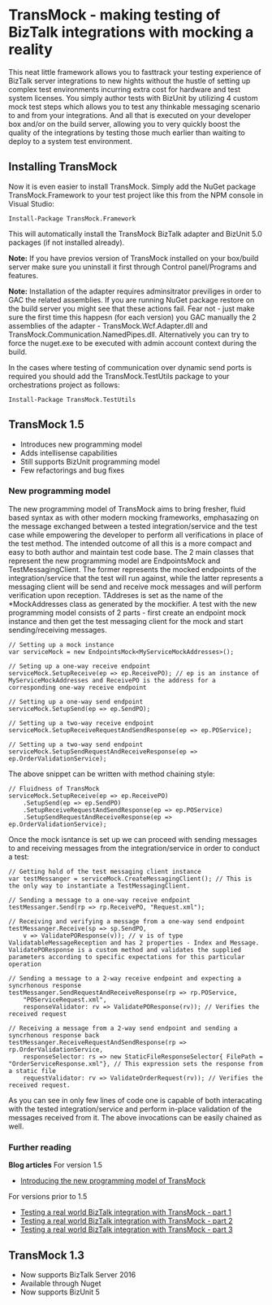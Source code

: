 # TransMock - making testing of BizTalk integrations with mocking a reality
This neat little framework allows you to fasttrack your testing experience of BizTalk server integrations to new hights without the hustle of setting up complex test environments incurring extra cost for hardware and test system licenses. You simply author tests with BizUnit by utilizing 4 custom mock test steps which allows you to test any thinkable messaging scenario to and from your integrations. And all that is executed on your developer box and/or on the build server, allowing you to very quickly boost the quality of the integrations by testing those much earlier than waiting to deploy to a system test environment.

## Installing TransMock
Now it is even easier to install TransMock. Simply add the NuGet package TransMock.Framework to your test project like this from the NPM console in Visual Studio:

```
Install-Package TransMock.Framework
```

This will automatically install the TransMock BizTalk adapter and BizUnit 5.0 packages (if not installed already).

**Note:** If you have previos version of TransMock installed on your box/build server make sure you 
uninstall it first through Control panel/Programs and features.

**Note:** Installation of the adapter requires adminsitrator previliges in order to GAC the related assemblies. 
If you are running NuGet package restore on the build server you might see that these actions fail. 
Fear not - just make sure the first time this happesn (for each version) you GAC manually the 2 assemblies 
of the adapter - TransMock.Wcf.Adapter.dll and TransMock.Communication.NamedPipes.dll. 
Alternatively you can try to force the nuget.exe to be executed with admin account context during the build.

In the cases where testing of communication over dynamic send ports is required you should add the TransMock.TestUtils package to your orchestrations project as follows:

```
Install-Package TransMock.TestUtils
```

## TransMock 1.5
- Introduces new programming model
- Adds intellisense capabilities
- Still supports BizUnit programming model
- Few refactorings and bug fixes

### New programming model
The new programming model of TransMock aims to bring fresher, fluid based syntax as with other modern mocking frameworks, emphasazing on the message exchanged between a tested integration/service  and the test case while empowering the developer to perform all verifications in place of the test method.
The intended outcome of all this is a more compact and easy to both author and maintain test code base.
The 2 main classes that represent the new programming model are EndpointsMock<TAddresses> and TestMessagingClient<TAddresses>. The former represents the mocked endpoints of the integration/service that the test will run against, while the latter represents a messaging client will be send and receive mock messages and will perform verification upon reception. TAddreses is set as the name of the *MockAddresses class as generated by the mockifier.
A test with the new programming model consists of 2 parts - first create an endpoint mock instance and then get the test messaging client for the mock and start sending/receiving messages.

```
// Setting up a mock instance
var serviceMock = new EndpointsMock<MyServiceMockAddresses>();

// Seting up a one-way receive endpoint
serviceMock.SetupReceive(ep => ep.ReceivePO); // ep is an instance of MyServiceMockAddresses and ReceivePO is the address for a corresponding one-way receive endpoint

// Setting up a one-way send endpoint
serviceMock.SetupSend(ep => ep.SendPO);

// Setting up a two-way receive endpoint
serviceMock.SetupReceiveRequestAndSendResponse(ep => ep.POService);

// Setting up a two-way send endpoint
serviceMock.SetupSendRequestAndReceiveResponse(ep => ep.OrderValidationService);
```

The above snippet can be written with method chaining style:

```
// Fluidness of TransMock
serviceMock.SetupReceive(ep => ep.ReceivePO)
    .SetupSend(ep => ep.SendPO)
	.SetupReceiveRequestAndSendResponse(ep => ep.POService)
	.SetupSendRequestAndReceiveResponse(ep => ep.OrderValidationService);
```

Once the mock isntance is set up we can proceed with sending messages to and receiving messages from the integration/service in order to conduct a test:

```
// Getting hold of the test messaging client instance
var testMessanger = serviceMock.CreateMessagingClient(); // This is the only way to instantiate a TestMessagingClient.

// Sending a message to a one-way receive endpoint
testMessanger.Send(rp => rp.ReceivePO, "Request.xml");

// Receiving and verifying a message from a one-way send endpoint
testMessanger.Receive(sp => sp.SendPO,
    v => ValidatePOResponse(v)); // v is of type ValidatableMessageReception and has 2 properties - Index and Message. ValidatePOResponse is a custom method and validates the supplied parameters according to specific expectations for this particular operation

// Sending a message to a 2-way receive endpoint and expecting a syncrhonous response
testMessanger.SendRequestAndReceiveResponse(rp => rp.POService,
    "POServiceRequest.xml", 
	responseValidator: rv => ValidatePOResponse(rv)); // Verifies the received request

// Receiving a message from a 2-way send endpoint and sending a syncrhonous response back
testMessanger.ReceiveRequestAndSendResponse(rp => rp.OrderValidationService,
    responseSelector: rs => new StaticFileResponseSelector{ FilePath = "OrderServiceResponse.xml"}, // This expression sets the response from a static file
	requestValidator: rv => ValidateOrderRequest(rv)); // Verifies the received request.
```

As you can see in only few lines of code one is capable of both interacating with the tested integration/service and perform in-place validation of the messages received from it. The above invocations can be easily chained as well.

### Further reading
**Blog articles**
For version 1.5
* [Introducing the new programming model of TransMock](https://bizzitalk.blogspot.com/2019/10/introducing-new-programming-model-of.html)

For versions prior to 1.5
* [Testing a real world BizTalk integration with TransMock - part 1](http://bizzitalk.blogspot.com/2015/01/testing-real-world-biztalk-integration.html)
* [Testing a real world BizTalk integration with TransMock - part 2](http://bizzitalk.blogspot.com/2015/04/testing-real-world-biztalk-integration.html)
* [Testing a real world BizTalk integration with TransMock - part 3](http://bizzitalk.blogspot.com/2016/03/testing-real-world-biztalk-integration.html)

## TransMock 1.3
- Now supports BizTalk Server 2016
- Available through Nuget
- Now supports BizUnit 5
